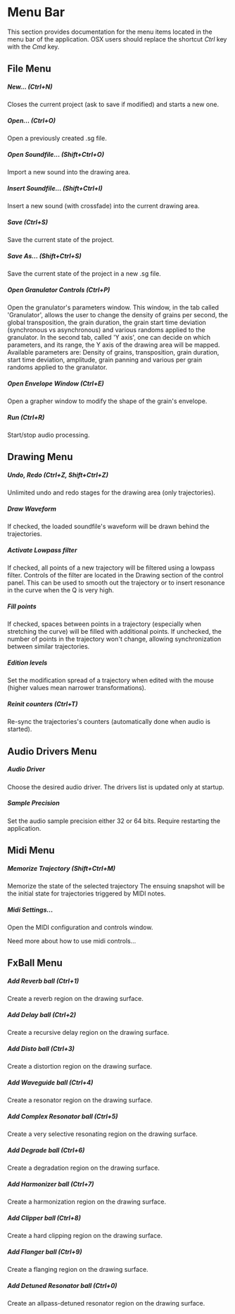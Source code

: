 Menu Bar
========

This section provides documentation for the menu items located in the
menu bar of the application. OSX users should replace the shortcut *Ctrl* 
key with the *Cmd* key.


File Menu
---------

##### New... (*Ctrl+N*) #####
    
Closes the current project (ask to save if modified) and starts a new one.

##### Open... (*Ctrl+O*) #####

Open a previously created .sg file.

##### Open Soundfile... (*Shift+Ctrl+O*) #####

Import a new sound into the drawing area.

##### Insert Soundfile... (*Shift+Ctrl+I*) #####

Insert a new sound (with crossfade) into the current drawing area.

##### Save (*Ctrl+S*) #####

Save the current state of the project.

##### Save As... (*Shift+Ctrl+S*) #####

Save the current state of the project in a new .sg file.

##### Open Granulator Controls (*Ctrl+P*) #####

Open the granulator's parameters window. This window, in the tab called 
'Granulator', allows the user to change the density of grains per second, 
the global transposition, the grain duration, the grain start time deviation 
(synchronous vs asynchronous) and various randoms applied to the granulator. 
In the second tab, called 'Y axis', one can decide on which parameters, and 
its range, the Y axis of the drawing area will be mapped. Available parameters 
are: Density of grains, transposition, grain duration, start time deviation, 
amplitude, grain panning and various per grain randoms applied to the granulator.

##### Open Envelope Window (*Ctrl+E*) #####

Open a grapher window to modify the shape of the grain's envelope.

##### Run (*Ctrl+R*) #####

Start/stop audio processing.


Drawing Menu
------------

##### Undo, Redo (*Ctrl+Z, Shift+Ctrl+Z*) #####

Unlimited undo and redo stages for the drawing area (only trajectories).

##### Draw Waveform  #####

If checked, the loaded soundfile's waveform will be drawn behind the trajectories.

##### Activate Lowpass filter  #####

If checked, all points of a new trajectory will be filtered using a lowpass 
filter. Controls of the filter are located in the Drawing section of the control 
panel. This can be used to smooth out the trajectory or to insert resonance in 
the curve when the Q is very high.

##### Fill points  #####

If checked, spaces between points in a trajectory (especially when stretching 
the curve) will be filled with additional points. If unchecked, the number of 
points in the trajectory won't change, allowing synchronization between similar 
trajectories.

##### Edition levels  #####

Set the modification spread of a trajectory when edited with the mouse (higher 
values mean narrower transformations).

##### Reinit counters  (*Ctrl+T*) #####

Re-sync the trajectories's counters (automatically done when audio is started).


Audio Drivers Menu
------------------

##### Audio Driver #####

Choose the desired audio driver. The drivers list is updated only at startup.

##### Sample Precision #####

Set the audio sample precision either 32 or 64 bits. Require restarting the application.


Midi Menu
---------

##### Memorize Trajectory (*Shift+Ctrl+M*) ######

Memorize the state of the selected trajectory The ensuing snapshot will be the 
initial state for trajectories triggered by MIDI notes.

##### Midi Settings... ######

Open the MIDI configuration and controls window.

Need more about how to use midi controls...


FxBall Menu
-----------

##### Add Reverb ball (*Ctrl+1*) #####

Create a reverb region on the drawing surface.

##### Add Delay ball (*Ctrl+2*) #####

Create a recursive delay region on the drawing surface.

##### Add Disto ball (*Ctrl+3*) #####

Create a distortion region on the drawing surface.

##### Add Waveguide ball (*Ctrl+4*) #####

Create a resonator region on the drawing surface.

##### Add Complex Resonator ball (*Ctrl+5*) #####

Create a very selective resonating region on the drawing surface.

##### Add Degrade ball (*Ctrl+6*) #####

Create a degradation region on the drawing surface.

##### Add Harmonizer ball (*Ctrl+7*) #####

Create a harmonization region on the drawing surface.

##### Add Clipper ball (*Ctrl+8*) #####

Create a hard clipping region on the drawing surface.

##### Add Flanger ball (*Ctrl+9*) #####

Create a flanging region on the drawing surface.

##### Add Detuned Resonator ball (*Ctrl+0*) #####

Create an allpass-detuned resonator region on the drawing surface.

